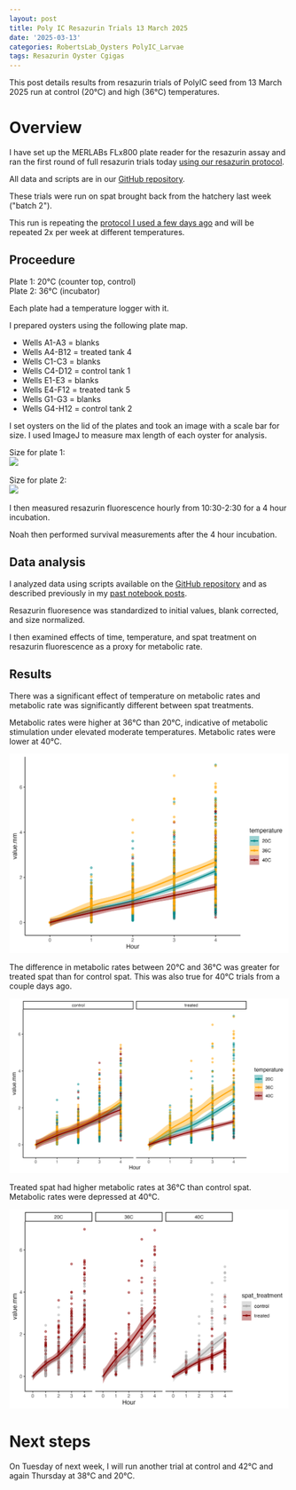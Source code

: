 ```yaml
---
layout: post
title: Poly IC Resazurin Trials 13 March 2025
date: '2025-03-13'
categories: RobertsLab_Oysters PolyIC_Larvae
tags: Resazurin Oyster Cgigas
---
```


This post details results from resazurin trials of PolyIC seed from 13 March 2025 run at control (20°C) and high (36°C) temperatures.  

# Overview 

I have set up the MERLABs FLx800 plate reader for the resazurin assay and ran the first round of full resazurin trials today [using our resazurin protocol](https://ahuffmyer.github.io/ASH_Putnam_Lab_Notebook/Resazurin-Metabolic-Assays-Protocol-for-PolyIC-Seed-Testing/).  

All data and scripts are in our [GitHub repository](https://github.com/RobertsLab/polyIC-larvae).  

These trials were run on spat brought back from the hatchery last week ("batch 2").  

This run is repeating the [protocol I used a few days ago](https://ahuffmyer.github.io/ASH_Putnam_Lab_Notebook/PolyIC-Seed-Resazurin-Trials-10-March/) and will be repeated 2x per week at different temperatures.  

## Proceedure 

Plate 1: 20°C (counter top, control)  
Plate 2: 36°C (incubator) 

Each plate had a temperature logger with it.  

I prepared oysters using the following plate map.  

- Wells A1-A3 = blanks
- Wells A4-B12 = treated tank 4
- Wells C1-C3 = blanks
- Wells C4-D12 = control tank 1
- Wells E1-E3 = blanks
- Wells E4-F12 = treated tank 5
- Wells G1-G3 = blanks
- Wells G4-H12 = control tank 2

I set oysters on the lid of the plates and took an image with a scale bar for size. I used ImageJ to measure max length of each oyster for analysis.  

Size for plate 1:  
![](https://github.com/AHuffmyer/ASH_Putnam_Lab_Notebook/blob/master/images/NotebookImages/oysters/polyic/20250313/20240313_plate1.jpeg?raw=true)  

Size for plate 2:  
![](https://github.com/AHuffmyer/ASH_Putnam_Lab_Notebook/blob/master/images/NotebookImages/oysters/polyic/20250313/20240313_plate2.jpeg?raw=true)  

I then measured resazurin fluorescence hourly from 10:30-2:30 for a 4 hour incubation.  

Noah then performed survival measurements after the 4 hour incubation.  

## Data analysis 

I analyzed data using scripts available on the [GitHub repository](https://github.com/RobertsLab/polyIC-larvae) and as described previously in my [past notebook posts](https://ahuffmyer.github.io/ASH_Putnam_Lab_Notebook/PolyIC-Seed-Resazurin-Jan-28-and-29-2025/).  

Resazurin fluoresence was standardized to initial values, blank corrected, and size normalized.  

I then examined effects of time, temperature, and spat treatment on resazurin fluorescence as a proxy for metabolic rate.  

## Results 

There was a significant effect of temperature on metabolic rates and metabolic rate was significantly different between spat treatments. 

Metabolic rates were higher at 36°C than 20°C, indicative of metabolic stimulation under elevated moderate temperatures. Metabolic rates were lower at 40°C.   
 
![](https://github.com/AHuffmyer/ASH_Putnam_Lab_Notebook/blob/master/images/NotebookImages/oysters/polyic/20250313/batch2_metabolism_temperature.png?raw=true)

The difference in metabolic rates between 20°C and 36°C was greater for treated spat than for control spat. This was also true for 40°C trials from a couple days ago.  

![](https://github.com/AHuffmyer/ASH_Putnam_Lab_Notebook/blob/master/images/NotebookImages/oysters/polyic/20250313/batch2_metabolism_temperature_treatment.png?raw=true) 

Treated spat had higher metabolic rates at 36°C than control spat. Metabolic rates were depressed at 40°C.  

![](https://github.com/AHuffmyer/ASH_Putnam_Lab_Notebook/blob/master/images/NotebookImages/oysters/polyic/20250313/batch2_metabolism_treatment.png?raw=true)

# Next steps 

On Tuesday of next week, I will run another trial at control and 42°C and again Thursday at 38°C and 20°C.  